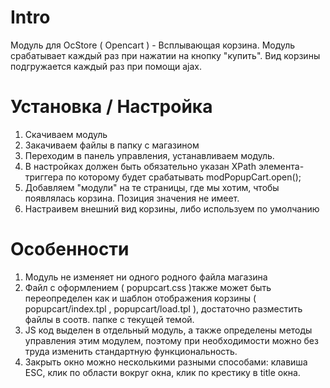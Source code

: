 Intro
==================

Модуль для OcStore ( Opencart )  - Всплывающая корзина. Модуль срабатывает каждый раз при 
нажатии на кнопку "купить". Вид корзины подгружается каждый раз при помощи ajax.

Установка / Настройка
===================

1. Скачиваем модуль
2. Закачиваем файлы в папку с магазином
3. Переходим в панель управления, устанавливаем модуль.
4. В настройках должен быть обязательно указан XPath элемента-триггера по которому будет срабатывать modPopupCart.open();
5. Добавляем "модули" на те страницы, где мы хотим, чтобы появлялась корзина. Позиция значения не имеет.
6. Настраивем внешний вид корзины, либо используем по умолчанию


Особенности
==================

1. Модуль не изменяет ни одного родного файла магазина
2. Файл с оформлением ( popupcart.css )также может быть переопределен как и шаблон отображения корзины
( popupcart/index.tpl , popupcart/load.tpl ), достаточно разместить файлы в соотв. папке с текущей темой.
3. JS код выделен в отдельный модуль, а также определены методы управления этим модулем, поэтому при необходимости
можно без труда изменить стандартную функциональность.
4. Закрыть окно можно несколькими разными способами: клавиша ESC, клик по области вокруг окна, клик по крестику в title окна.